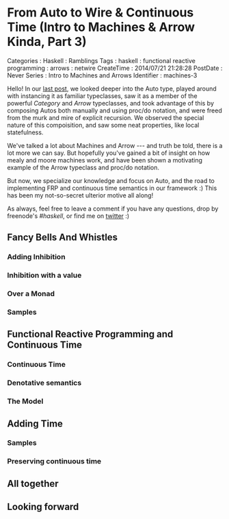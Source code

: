 From Auto to Wire & Continuous Time (Intro to Machines & Arrow Kinda, Part 3)
=============================================================================

Categories
:   Haskell
:   Ramblings
Tags
:   haskell
:   functional reactive programming
:   arrows
:   netwire
CreateTime
:   2014/07/21 21:28:28
PostDate
:   Never
Series
:   Intro to Machines and Arrows
Identifier
:   machines-3

Hello!  In our [last post][part2], we looked deeper into the Auto type, played
around with instancing it as familiar typeclasses, saw it as a member of the
powerful *Category* and *Arrow* typeclasses, and took advantage of this by
composing Autos both manually and using proc/do notation, and were freed from
the murk and mire of explicit recursion.  We observed the special nature of
this compoisition, and saw some neat properties, like local statefulness.

[part2]: http://blog.jle.im/entry/auto-as-category-applicative-arrow-intro-to-machines

We've talked a lot about Machines and Arrow --- and truth be told, there is a
lot more we can say.  But hopefully you've gained a bit of insight on how
mealy and moore machines work, and have been shown a motivating example of the
Arrow typeclass and proc/do notation.

But now, we specialize our knowledge and focus on Auto, and the road to
implementing FRP and continuous time semantics in our framework :)  This has
been my not-so-secret ulterior motive all along!

As always, feel free to leave a comment if you have any questions, drop by
freenode's *#haskell*, or find me on [twitter][] :)

[twitter]: https://twitter.com/mstk "Twitter"

Fancy Bells And Whistles
------------------------

### Adding Inhibition

### Inhibition with a value

### Over a Monad

### Samples

Functional Reactive Programming and Continuous Time
---------------------------------------------------

### Continuous Time

### Denotative semantics

### The Model

Adding Time
-----------

### Samples

### Preserving continuous time

All together
------------

Looking forward
---------------


